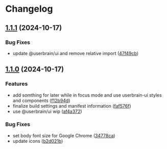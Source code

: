 # Changelog

## [1.1.1](https://github.com/receter/focus-log-extension/compare/focus-log-web-extension-v1.1.0...focus-log-web-extension-v1.1.1) (2024-10-17)


### Bug Fixes

* update @userbrain/ui and remove relative import ([47f49cb](https://github.com/receter/focus-log-extension/commit/47f49cba742c7f96e8141da596f2226606ec5953))

## [1.1.0](https://github.com/receter/focus-log-extension/compare/focus-log-web-extension-v1.0.0...focus-log-web-extension-v1.1.0) (2024-10-17)


### Features

* add somthing for later while in focus mode and use userbrain-ui styles and components ([f12b94d](https://github.com/receter/focus-log-extension/commit/f12b94da6693a33e5b58e022070f19d44655e5f5))
* finalize build settings and manifest information ([faf576f](https://github.com/receter/focus-log-extension/commit/faf576f0c0b552a6107005ce764e8323f8634e00))
* use @userbrain/ui wip ([af4a372](https://github.com/receter/focus-log-extension/commit/af4a372f51e79b81813836a751af5526df3ccfb3))


### Bug Fixes

* set body font size for Google Chrome ([34778ca](https://github.com/receter/focus-log-extension/commit/34778cad498883d1307d6de0d61bd37628f0815d))
* update icons ([b2d021b](https://github.com/receter/focus-log-extension/commit/b2d021b3f0894eb6072392313cb1b9775f17f9cb))
